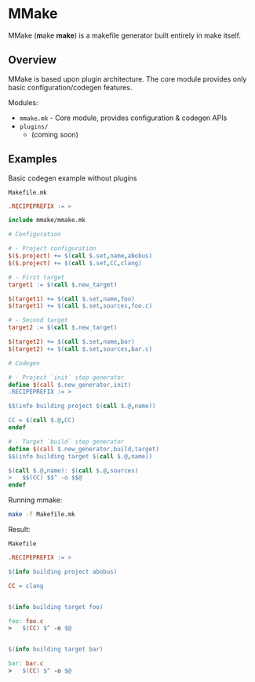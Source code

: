 # MMake

MMake (**m**ake **make**) is a makefile generator built entirely in make itself.

## Overview

MMake is based upon plugin architecture. The core module provides only basic configuration/codegen features.

Modules:

+ `mmake.mk` - Core module, provides configuration & codegen APIs
+ `plugins/`
  + (coming soon)

## Examples

Basic codegen example without plugins

`Makefile.mk`

```Makefile
.RECIPEPREFIX := >

include mmake/mmake.mk

# Configuration

# - Project configuration
$($.project) += $(call $.set,name,abobus)
$($.project) += $(call $.set,CC,clang)

# - First target
target1 := $(call $.new_target)

$(target1) += $(call $.set,name,foo)
$(target1) += $(call $.set,sources,foo.c)

# - Second target
target2 := $(call $.new_target)

$(target2) += $(call $.set,name,bar)
$(target2) += $(call $.set,sources,bar.c)

# Codegen

# - Project `init` step generator
define $(call $.new_generator,init)
.RECIPEPREFIX := >

$$(info building project $(call $.@,name))

CC = $(call $.@,CC)
endef

# - Target `build` step generator
define $(call $.new_generator,build,target)
$$(info building target $(call $.@,name))

$(call $.@,name): $(call $.@,sources)
>   $$(CC) $$^ -o $$@
endef
```

Running mmake:

```sh
make -f Makefile.mk
```

Result:

`Makefile`

```Makefile
.RECIPEPREFIX := >

$(info building project abobus)

CC = clang


$(info building target foo)

foo: foo.c
>   $(CC) $^ -o $@


$(info building target bar)

bar: bar.c
>   $(CC) $^ -o $@
```

